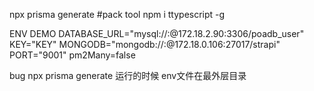 npx prisma generate
#pack tool
npm i ttypescript -g 


ENV DEMO
DATABASE_URL="mysql://<USER>:<PWD>@172.18.2.90:3306/poadb_user"
KEY="KEY"
MONGODB="mongodb://<USER>:<PWD>@172.18.0.106:27017/strapi"
PORT="9001"
pm2Many=false


bug
npx prisma generate 运行的时候
env文件在最外层目录